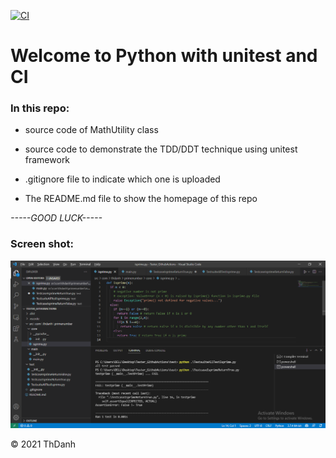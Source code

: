 [![CI](https://github.com/ThanhDanh-1999/software_testing_python/actions/workflows/main.yml/badge.svg)](https://github.com/ThanhDanh-1999/software_testing_python/actions/workflows/main.yml)

# Welcome to Python with unitest and CI

### In this repo:

* source code of MathUtility class
  
* source code to demonstrate the TDD/DDT technique using unitest framework
  
* .gitignore file to indicate which one is uploaded

* The README.md file to show the homepage of this repo

 
 *-----GOOD LUCK-----*
 
### Screen shot:
![Unitest-TDD](https://github.com/ThanhDanh-1999/software_testing_python/blob/main/images/image_run_code.png)

 © 2021 ThDanh